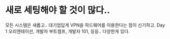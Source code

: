 # 새로 세팅해야 할 것이 많다..
모든 시스템은 새롭고..
대기업답게 VPN을 하드웨어를 이용한다는 점이 신기하고.
Day 1 오리엔테이션, 개발자 부트캠프, 개발자 101, 등등.. 다양한게 있다.
